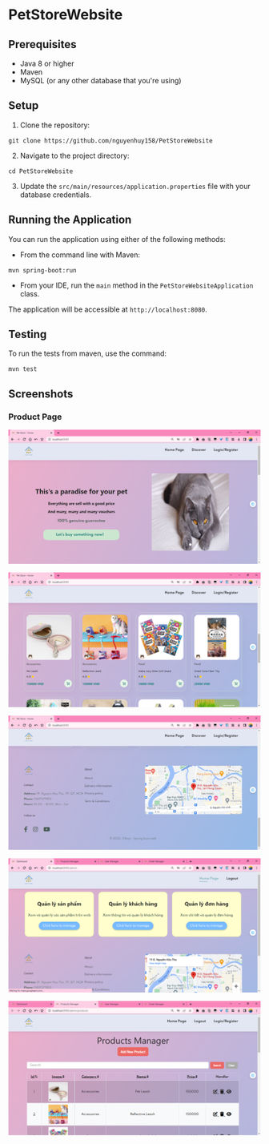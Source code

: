 # PetStoreWebsite

## Prerequisites

- Java 8 or higher
- Maven
- MySQL (or any other database that you're using)

## Setup

1. Clone the repository:

```
git clone https://github.com/nguyenhuy158/PetStoreWebsite
```

2. Navigate to the project directory:

```
cd PetStoreWebsite
```

3. Update the `src/main/resources/application.properties` file with your database credentials.


## Running the Application

You can run the application using either of the following methods:

- From the command line with Maven:

```
mvn spring-boot:run
```

- From your IDE, run the `main` method in the `PetStoreWebsiteApplication` class.

The application will be accessible at `http://localhost:8080`.


## Testing

To run the tests from maven, use the command:

```
mvn test
```

## Screenshots

### Product Page

![Home page](/src/main/resources/static/images/2023-11-11%2015-39-43.png)

![Home page](/src/main/resources/static/images/2023-11-11%2015-40-34.png)

![Home page](/src/main/resources/static/images/2023-11-11%2015-40-56.png)

![Home page](/src/main/resources/static/images/2023-11-11%2015-41-18.png)

![Home page](/src/main/resources/static/images/2023-11-11%2015-42-56.png)
